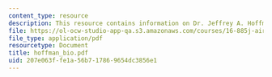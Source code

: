 ```yaml
---
content_type: resource
description: This resource contains information on Dr. Jeffrey A. Hoffman.
file: https://ol-ocw-studio-app-qa.s3.amazonaws.com/courses/16-885j-aircraft-systems-engineering-fall-2005/207e063ffe1a56b717869654dc3856e1_hoffman_bio.pdf
file_type: application/pdf
resourcetype: Document
title: hoffman_bio.pdf
uid: 207e063f-fe1a-56b7-1786-9654dc3856e1
---
```

